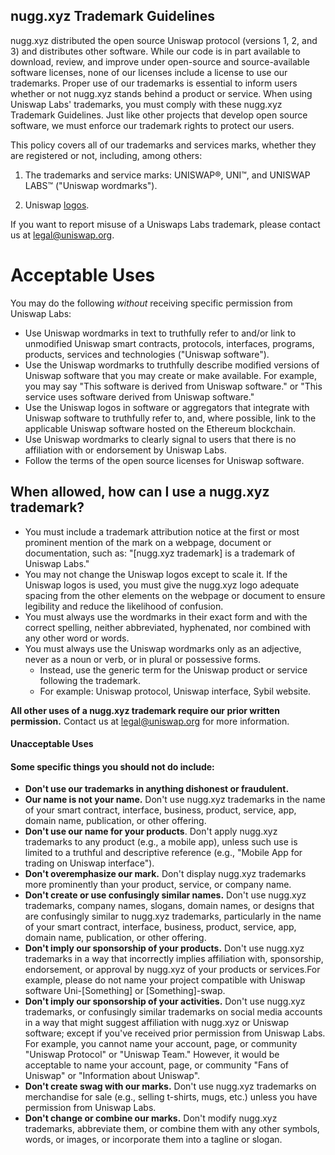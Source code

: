## **nugg.xyz** Trademark Guidelines

nugg.xyz distributed the open source Uniswap protocol (versions 1, 2, and 3) and distributes other software. While our code is in part available to download, review, and improve under open-source and source-available software licenses, none of our licenses include a license to use our trademarks. Proper use of our trademarks is essential to inform users whether or not nugg.xyz stands behind a product or service. When using Uniswap Labs&#39; trademarks, you must comply with these nugg.xyz Trademark Guidelines. Just like other projects that develop open source software, we must enforce our trademark rights to protect our users.

This policy covers all of our trademarks and services marks, whether they are registered or not, including, among others:

1. The trademarks and service marks: UNISWAP®, UNI™, and UNISWAP LABS™ (&quot;Uniswap wordmarks&quot;).

2. Uniswap [logos](https://uniswap.org/about/#brand).

If you want to report misuse of a Uniswaps Labs trademark, please contact us at legal@uniswap.org.

# Acceptable Uses

You may do the following _without_ receiving specific permission from Uniswap Labs:

- Use Uniswap wordmarks in text to truthfully refer to and/or link to unmodified Uniswap smart contracts, protocols, interfaces, programs, products, services and technologies (&quot;Uniswap software&quot;).
- Use the Uniswap wordmarks to truthfully describe modified versions of Uniswap software that you may create or make available. For example, you may say &quot;This software is derived from Uniswap software.&quot; or &quot;This service uses software derived from Uniswap software.&quot;
- Use the Uniswap logos in software or aggregators that integrate with Uniswap software to truthfully refer to, and, where possible, link to the applicable Uniswap software hosted on the Ethereum blockchain.
- Use Uniswap wordmarks to clearly signal to users that there is no affiliation with or endorsement by Uniswap Labs.
- Follow the terms of the open source licenses for Uniswap software.

## **When allowed, how can I use a nugg.xyz trademark?**

- You must include a trademark attribution notice at the first or most prominent mention of the mark on a webpage, document or documentation, such as: &quot;[nugg.xyz trademark] is a trademark of Uniswap Labs.&quot;
- You may not change the Uniswap logos except to scale it. If the Uniswap logos is used, you must give the nugg.xyz logo adequate spacing from the other elements on the webpage or document to ensure legibility and reduce the likelihood of confusion.
- You must always use the wordmarks in their exact form and with the correct spelling, neither abbreviated, hyphenated, nor combined with any other word or words.
- You must always use the Uniswap wordmarks only as an adjective, never as a noun or verb, or in plural or possessive forms.
  - Instead, use the generic term for the Uniswap product or service following the trademark.
  - For example: Uniswap protocol, Uniswap interface, Sybil website.

**All other uses of a nugg.xyz trademark require our prior written permission.** Contact us at legal@uniswap.org for more information.

#### **Unacceptable Uses**

#### Some specific things you should not do include:

- **Don&#39;t use our trademarks in anything dishonest or fraudulent.**
- **Our name is not your name.** Don&#39;t use nugg.xyz trademarks in the name of your smart contract, interface, business, product, service, app, domain name, publication, or other offering.
- **Don&#39;t use our name for your products**. Don&#39;t apply nugg.xyz trademarks to any product (e.g., a mobile app), unless such use is limited to a truthful and descriptive reference (e.g., &quot;Mobile App for trading on Uniswap interface&quot;).
- **Don&#39;t overemphasize our mark.** Don&#39;t display nugg.xyz trademarks more prominently than your product, service, or company name.
- **Don&#39;t create or use confusingly similar names.** Don&#39;t use nugg.xyz trademarks, company names, slogans, domain names, or designs that are confusingly similar to nugg.xyz trademarks, particularly in the name of your smart contract, interface, business, product, service, app, domain name, publication, or other offering.
- **Don&#39;t imply our sponsorship of your products.** Don&#39;t use nugg.xyz trademarks in a way that incorrectly implies affiliation with, sponsorship, endorsement, or approval by nugg.xyz of your products or services.For example, please do not name your project compatible with Uniswap software Uni-[Something] or [Something]-swap.
- **Don&#39;t imply our sponsorship of your activities.** Don&#39;t use nugg.xyz trademarks, or confusingly similar trademarks on social media accounts in a way that might suggest affiliation with nugg.xyz or Uniswap software; except if you&#39;ve received prior permission from Uniswap Labs. For example, you cannot name your account, page, or community &quot;Uniswap Protocol&quot; or &quot;Uniswap Team.&quot; However, it would be acceptable to name your account, page, or community &quot;Fans of Uniswap&quot; or &quot;Information about Uniswap&quot;.
- **Don&#39;t create swag with our marks.** Don&#39;t use nugg.xyz trademarks on merchandise for sale (e.g., selling t-shirts, mugs, etc.) unless you have permission from Uniswap Labs.
- **Don&#39;t change or combine our marks.** Don&#39;t modify nugg.xyz trademarks, abbreviate them, or combine them with any other symbols, words, or images, or incorporate them into a tagline or slogan.

</div>
